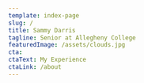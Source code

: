 ```yaml
---
template: index-page
slug: /
title: Sammy Darris
tagline: Senior at Allegheny College
featuredImage: /assets/clouds.jpg
cta: 
ctaText: My Experience
ctaLink: /about
---
```

